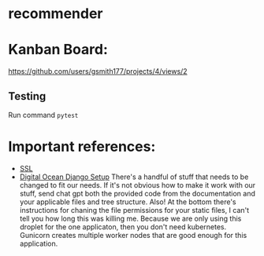 # recommender

# Kanban Board:
https://github.com/users/gsmith177/projects/4/views/2

## Testing
Run command `pytest`

# Important references:
- [SSL](https://docs.digitalocean.com/support/how-do-i-install-an-ssl-certificate-on-a-droplet/)
- [Digital Ocean Django Setup](https://www.digitalocean.com/community/tutorials/how-to-set-up-django-with-postgres-nginx-and-gunicorn-on-ubuntu)
There's a handful of stuff that needs to be changed to fit our needs. If it's not obvious how to make it work with our stuff, send chat gpt both the provided code from the documentation and your applicable files and tree structure. Also! At the bottom there's instructions for chaning the file permissions for your static files, I can't tell you how long this was killing me. Because we are only using this droplet for the one applicaton, then you don't need kubernetes. Gunicorn creates multiple worker nodes that are good enough for this application.
